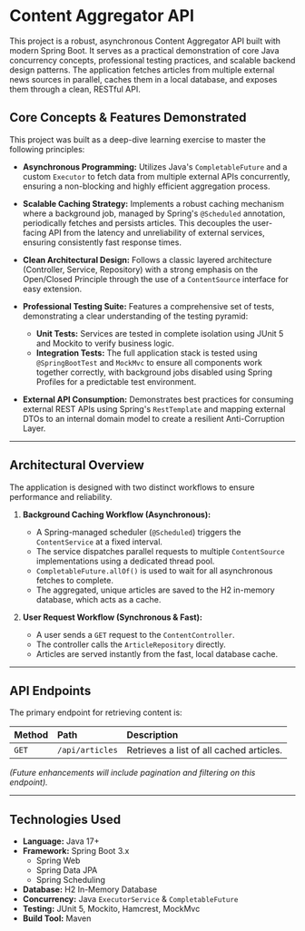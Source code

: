 # Content Aggregator API

This project is a robust, asynchronous Content Aggregator API built with modern Spring Boot. It serves as a practical demonstration of core Java concurrency concepts, professional testing practices, and scalable backend design patterns. The application fetches articles from multiple external news sources in parallel, caches them in a local database, and exposes them through a clean, RESTful API.

## Core Concepts & Features Demonstrated

This project was built as a deep-dive learning exercise to master the following principles:

* **Asynchronous Programming:** Utilizes Java's `CompletableFuture` and a custom `Executor` to fetch data from multiple external APIs concurrently, ensuring a non-blocking and highly efficient aggregation process.

* **Scalable Caching Strategy:** Implements a robust caching mechanism where a background job, managed by Spring's `@Scheduled` annotation, periodically fetches and persists articles. This decouples the user-facing API from the latency and unreliability of external services, ensuring consistently fast response times.

* **Clean Architectural Design:** Follows a classic layered architecture (Controller, Service, Repository) with a strong emphasis on the Open/Closed Principle through the use of a `ContentSource` interface for easy extension.

* **Professional Testing Suite:** Features a comprehensive set of tests, demonstrating a clear understanding of the testing pyramid:
    * **Unit Tests:** Services are tested in complete isolation using JUnit 5 and Mockito to verify business logic.
    * **Integration Tests:** The full application stack is tested using `@SpringBootTest` and `MockMvc` to ensure all components work together correctly, with background jobs disabled using Spring Profiles for a predictable test environment.

* **External API Consumption:** Demonstrates best practices for consuming external REST APIs using Spring's `RestTemplate` and mapping external DTOs to an internal domain model to create a resilient Anti-Corruption Layer.

---

## Architectural Overview

The application is designed with two distinct workflows to ensure performance and reliability.

1.  **Background Caching Workflow (Asynchronous):**
    * A Spring-managed scheduler (`@Scheduled`) triggers the `ContentService` at a fixed interval.
    * The service dispatches parallel requests to multiple `ContentSource` implementations using a dedicated thread pool.
    * `CompletableFuture.allOf()` is used to wait for all asynchronous fetches to complete.
    * The aggregated, unique articles are saved to the H2 in-memory database, which acts as a cache.

2.  **User Request Workflow (Synchronous & Fast):**
    * A user sends a `GET` request to the `ContentController`.
    * The controller calls the `ArticleRepository` directly.
    * Articles are served instantly from the fast, local database cache.

---

## API Endpoints

The primary endpoint for retrieving content is:

| Method | Path            | Description                              |
| :----- | :-------------- | :--------------------------------------- |
| `GET`  | `/api/articles` | Retrieves a list of all cached articles. |

*(Future enhancements will include pagination and filtering on this endpoint).*

---

## Technologies Used

* **Language:** Java 17+
* **Framework:** Spring Boot 3.x
    * Spring Web
    * Spring Data JPA
    * Spring Scheduling
* **Database:** H2 In-Memory Database
* **Concurrency:** Java `ExecutorService` & `CompletableFuture`
* **Testing:** JUnit 5, Mockito, Hamcrest, MockMvc
* **Build Tool:** Maven
